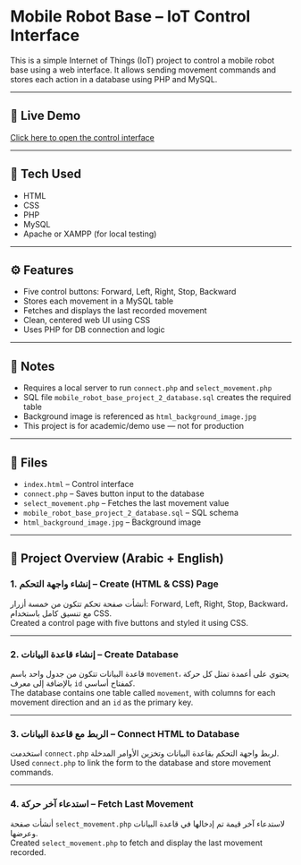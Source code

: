 # Mobile Robot Base – IoT Control Interface

This is a simple Internet of Things (IoT) project to control a mobile robot base using a web interface. It allows sending movement commands and stores each action in a database using PHP and MySQL.

---

## 🔗 Live Demo  
[Click here to open the control interface](https://wael-a-alghamdi.github.io/Mobile-robot-base/index.html)

---

## 🔧 Tech Used  
- HTML  
- CSS  
- PHP  
- MySQL  
- Apache or XAMPP (for local testing)

---

## ⚙️ Features  
- Five control buttons: Forward, Left, Right, Stop, Backward  
- Stores each movement in a MySQL table  
- Fetches and displays the last recorded movement  
- Clean, centered web UI using CSS  
- Uses PHP for DB connection and logic

---

## 📝 Notes  
- Requires a local server to run `connect.php` and `select_movement.php`  
- SQL file `mobile_robot_base_project_2_database.sql` creates the required table  
- Background image is referenced as `html_background_image.jpg`  
- This project is for academic/demo use — not for production

---

## 📁 Files  
- `index.html` – Control interface  
- `connect.php` – Saves button input to the database  
- `select_movement.php` – Fetches the last movement value  
- `mobile_robot_base_project_2_database.sql` – SQL schema  
- `html_background_image.jpg` – Background image

---

## 🧾 Project Overview (Arabic + English)

### 1. إنشاء واجهة التحكم – Create (HTML & CSS) Page  
أنشأت صفحة تحكم تتكون من خمسة أزرار: Forward, Left, Right, Stop, Backward، مع تنسيق كامل باستخدام CSS.  
Created a control page with five buttons and styled it using CSS.

---

### 2. إنشاء قاعدة البيانات – Create Database  
قاعدة البيانات تتكون من جدول واحد باسم `movement`، يحتوي على أعمدة تمثل كل حركة بالإضافة إلى معرف `id` كمفتاح أساسي.  
The database contains one table called `movement`, with columns for each movement direction and an `id` as the primary key.

---

### 3. الربط مع قاعدة البيانات – Connect HTML to Database  
استخدمت `connect.php` لربط واجهة التحكم بقاعدة البيانات وتخزين الأوامر المدخلة.  
Used `connect.php` to link the form to the database and store movement commands.

---

### 4. استدعاء آخر حركة – Fetch Last Movement  
أنشأت صفحة `select_movement.php` لاستدعاء آخر قيمة تم إدخالها في قاعدة البيانات وعرضها.  
Created `select_movement.php` to fetch and display the last movement recorded.
